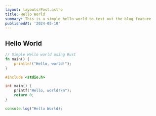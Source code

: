 ```yaml
---
layout: layouts/Post.astro
title: Hello World
summary: This is a simple hello world to test out the blog feature
publishedAt: '2024-05-10'
---
```


## Hello World

```rust:main.rs
// Simple Hello world using Rust 
fn main() {
    println!("Hello, world!");
}
```

```c
#include <stdio.h>

int main() {
    printf("Hello, world!\n");
    return 0;
}
```

```ts:hello.ts
console.log("Hello World);
```